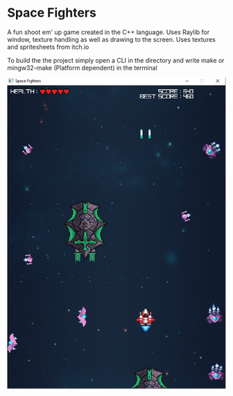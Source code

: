 # Space Fighters
A fun shoot em' up game created in the C++ language.
Uses Raylib for window, texture handling as well as drawing to the screen.
Uses textures and spritesheets from itch.io

To build the the project simply open a CLI in the directory and write make or mingw32-make (Platform dependent) in the terminal

![alt-text](https://github.com/Georgi1917/SpaceFighters/blob/main/spacefighters-example.jpg?raw=true)
